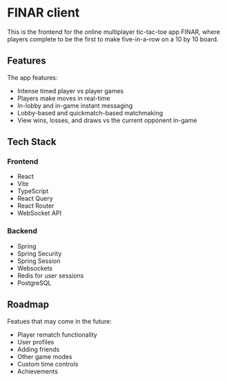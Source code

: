 # FINAR client

This is the frontend for the online multiplayer tic-tac-toe app FINAR, where
players complete to be the first to make five-in-a-row on a 10 by 10 board.

## Features

The app features:
- Intense timed player vs player games
- Players make moves in real-time
- In-lobby and in-game instant messaging
- Lobby-based and quickmatch-based matchmaking
- View wins, losses, and draws vs the current opponent in-game


## Tech Stack

### Frontend

- React
- Vite
- TypeScript
- React Query
- React Router
- WebSocket API

### Backend

- Spring
- Spring Security
- Spring Session
- Websockets
- Redis for user sessions
- PostgreSQL

## Roadmap

Featues that may come in the future:
- Player rematch functionality
- User profiles
- Adding friends
- Other game modes
- Custom time controls
- Achievements
